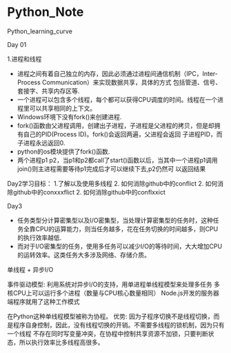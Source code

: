 # Python_Note
 Python_learning_curve

Day 01

1.进程和线程

- 进程之间有着自己独立的内存，因此必须通过进程间通信机制（IPC，Inter-Process Communication）来实现数据共享，具体的方式
包括管道、信号、套接字、共享内存区等.
- 一个进程可以包含多个线程，每个都可以获得CPU调度的时间。线程在一个进程里可以共享相同的上下文。
- Windows环境下没有fork()来创建进程.
- fork()函数由父进程调用，创建出子进程，子进程是父进程的拷贝，但是却拥有自己的PID(Process ID)。fork()会返回两遍，父进程会返回
子进程PID，而子进程永远返回0.
- python的os模块提供了fork()函数.
- 两个进程p1 p2，当p1和p2都call了start()函数以后，当其中一个进程p1调用join()则主进程需要等待p1完成后才可以继续下去,p2仍然可
以返回结果

Day2学习目标：
1.了解以及使用多线程
2. 如何消除github中的conflict
2. 如何消除github中的conxxxflict
2. 如何消除github中的conflxxict

Day3

- 任务类型分计算密集型以及I/O密集型，当处理计算密集型的任务时，这种任务全靠CPU的运算能力，则当任务越多，花在任务切换的时间越多，则CPU
的执行效率越低.
- 而对于I/O密集型的任务，使用多任务可以减少I/O的等待时间，大大增加CPU的运转效率。这类任务大多涉及网络、存储介质。

单线程 + 异步I/O

事件驱动模型:
利用系统对异步I/O的支持，用单进程单线程模型来处理多任务
多核CPU上可以运行多个进程（数量与CPU核心数量相同）
Node.js开发的服务器端程序就用了这种工作模式

在Python这种单线程模型被称为协程。
优势: 因为子程序切换不是线程切换，而是程序自身控制，因此，没有线程切换的开销。不需要多线程的锁机制，因为只有一个线程
不存在同时写变量冲突，在协程中控制共享资源不加锁，只要判断状态，所以执行效率比多线程高很多。
